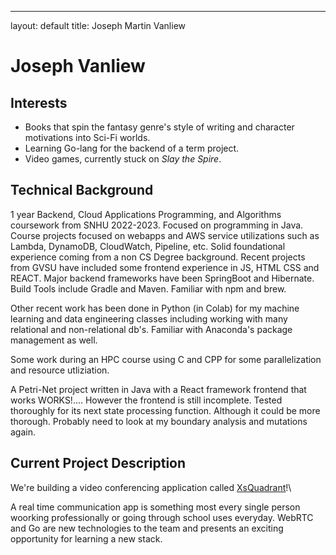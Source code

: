 ---
layout: default
title: Joseph Martin Vanliew

# Joseph Vanliew

## Interests
- Books that spin the fantasy genre's style of writing and character motivations into Sci-Fi worlds.
- Learning Go-lang for the backend of a term project.
- Video games, currently stuck on *Slay the Spire*.

## Technical Background
1 year Backend, Cloud Applications Programming, and Algorithms coursework from SNHU 2022-2023. Focused on programming in Java. Course projects focused on webapps and AWS service utilizations such as Lambda, DynamoDB, CloudWatch, Pipeline, etc. Solid foundational experience coming from a non CS Degree background. Recent projects from GVSU have included some frontend experience in JS, HTML CSS and REACT. Major backend frameworks have been SpringBoot and Hibernate. Build Tools include Gradle and Maven. Familiar with npm and brew.

Other recent work has been done in Python (in Colab) for my machine learning and data engineering classes including working with many relational and non-relational db's. Familiar with Anaconda's package management as well.

Some work during an HPC course using C and CPP for some parallelization and resource utliziation.

A Petri-Net project written in Java with a React framework frontend that works WORKS!.... However the frontend is still incomplete. Tested thoroughly for its next state processing function. Although it could be more thorough. Probably need to look at my boundary analysis and mutations again.

## Current Project Description
We're building a video conferencing application called [XsQuadrant](https://joseph-vanliew.github.io/GVSU-CIS641-XsQuadrant/)!\

A real time communication app is something most every single person woorking professionally or going through school uses everyday. WebRTC and Go are new technologies to the team and presents an exciting opportunity for learning a new stack.

